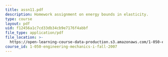 ```yaml
---
title: assn11.pdf
description: Homework assignment on energy bounds in elasticity.
type: course
layout: pdf
uid: f12456a1c7cd33db34cb9e7176f4abbf
file_type: application/pdf
file_location: >-
  https://open-learning-course-data-production.s3.amazonaws.com/1-050-engineering-mechanics-i-fall-2007/f12456a1c7cd33db34cb9e7176f4abbf_assn11.pdf
course_id: 1-050-engineering-mechanics-i-fall-2007
---
```

